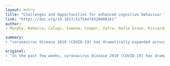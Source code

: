 ```yaml
---
layout: entry
title: "Challenges and Opportunities for enhanced cognitive behaviour therapy (CBT-E) in light of COVID-19"
link: "https://doi.org/10.1017/S1754470X20000161"
author:
- Murphy, Rebecca; Calugi, Simona; Cooper, Zafra; Dalle Grave, Riccardo

summary:
- "coronavirus disease 2019 (COVID-19) has dramatically expanded across the world. Many countries have applied strict social distancing rules to limit the spread of the disease. In this dramatic situation, people with eating disorders are at risk of their disorder becoming more severe or relapsing. The risk comes from multiple sources including fears of infection, the effects of social isolation and the limited availability of adequate psychological and psychiatric treatments."

original:
- "In the past few weeks, coronavirus disease 2019 (COVID-19) has dramatically expanded across the world. To limit the spread of COVID-19 and its negative consequences, many countries have applied strict social distancing rules. In this dramatic situation, people with eating disorders are at risk of their disorder becoming more severe or relapsing. The risk comes from multiple sources including fears of infection, the effects of social isolation as well as the limited availability of adequate psychological and psychiatric treatments. A potential practical solution to address some of these problems is to deliver enhanced cognitive behaviour therapy (CBT-E), an evidence-based treatment for all eating disorders, remotely. In this guidance we address three main topics. First, we suggest that CBT-E is suitable for remote delivery and we consider the challenges and advantages of delivering it in this way. Second, we discuss new problems that patients with eating disorders may face in this period. We also highlight potential opportunities for adapting some aspects of CBT-E to address them. Finally, we provide guidelines about how to adapt the various stages, strategies and procedures of CBT-E for teletherapy use in the particular circumstances of COVID-19."
---
```


